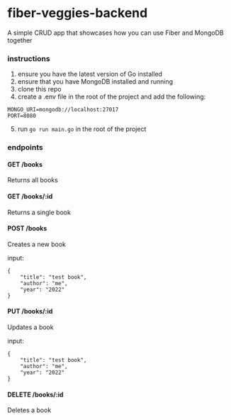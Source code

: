 # fiber-veggies-backend


A simple CRUD app that showcases how you can use Fiber and MongoDB together

### instructions

1. ensure you have the latest version of Go installed
2. ensure that you have MongoDB installed and running
3. clone this repo
4. create a .env file in the root of the project and add the following:

```
MONGO_URI=mongodb://localhost:27017
PORT=8080
```

5. run `go run main.go` in the root of the project

### endpoints

#### GET /books

Returns all books

#### GET /books/:id

Returns a single book

#### POST /books

Creates a new book

input:

```
{
    "title": "test book",
    "author": "me",
    "year": "2022"
}
```

#### PUT /books/:id

Updates a book

input:

```
{
    "title": "test book",
    "author": "me",
    "year": "2022"
}
```

#### DELETE /books/:id

Deletes a book

